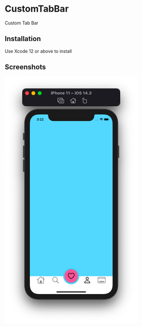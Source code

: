 # CustomTabBar
Custom Tab Bar
## Installation

Use Xcode 12 or above to install

## Screenshots

![Screenshot](https://github.com/denvolkov/CustomTabBar/blob/main/CustomTabBar/Screenshot/Screenshot.png)

